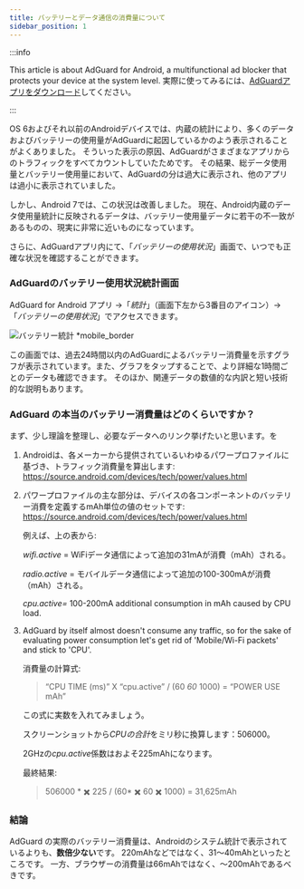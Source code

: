 ```yaml
---
title: バッテリーとデータ通信の消費量について
sidebar_position: 1
---
```


:::info

This article is about AdGuard for Android, a multifunctional ad blocker that protects your device at the system level. 実際に使ってみるには、[AdGuardアプリをダウンロード](https://agrd.io/download-kb-adblock)してください。

:::

OS 6およびそれ以前のAndroidデバイスでは、内蔵の統計により、多くのデータおよびバッテリーの使用量がAdGuardに起因しているかのよう表示されることがよくありました。 そういった表示の原因、AdGuardがさまざまなアプリからのトラフィックをすべてカウントしていたためです。 その結果、総データ使用量とバッテリー使用量において、AdGuardの分は過大に表示され、他のアプリは過小に表示されていました。

しかし、Android 7では、この状況は改善しました。 現在、Android内蔵のデータ使用量統計に反映されるデータは、バッテリー使用量データに若干の不一致があるものの、現実に非常に近いものになっています。

さらに、AdGuardアプリ内にて、「*バッテリーの使用状況*」画面で、いつでも正確な状況を確認することができます。

### AdGuardのバッテリー使用状況統計画面

AdGuard for Android アプリ →「*統計*」（画面下左から3番目のアイコン）→「*バッテリーの使用状況*」でアクセスできます。

![バッテリー統計 *mobile_border](https://cdn.adtidy.org/content/articles/battery/1.png)

この画面では、過去24時間以内のAdGuardによるバッテリー消費量を示すグラフが表示されています。また、グラフをタップすることで、より詳細な1時間ごとのデータも確認できます。 そのほか、関連データの数値的な内訳と短い技術的な説明もあります。

### AdGuard の本当のバッテリー消費量はどのくらいですか？

まず、少し理論を整理し、必要なデータへのリンク挙げたいと思います。を

1. Androidは、各メーカーから提供されているいわゆるパワープロファイルに基づき、トラフィック消費量を算出します: <https://source.android.com/devices/tech/power/values.html>

1. パワープロファイルの主な部分は、デバイスの各コンポーネントのバッテリー消費を定義するmAh単位の値のセットです: <https://source.android.com/devices/tech/power/values.html>

    例えば、上の表から:

    *wifi.active* = WiFiデータ通信によって追加の31mAが消費（mAh）される。

    *radio.active* = モバイルデータ通信によって追加の100-300mAが消費（mAh）される。

    *cpu.active=* 100-200mA additional consumption in mAh caused by CPU load.

1. AdGuard by itself almost doesn't consume any traffic, so for the sake of evaluating power consumption let's get rid of 'Mobile/Wi-Fi packets' and stick to 'CPU'.

    消費量の計算式:

    > “CPU TIME (ms)” X “cpu.active” / (60 *60* 1000) = “POWER USE mAh”

    この式に実数を入れてみましょう。

    スクリーンショットから*CPUの合計*をミリ秒に換算します：506000。

    2GHzの*cpu.active*係数はおよそ225mAhになります。

    最終結果:

    > 506000 * ✖️ 225 / (60* ✖️ 60 ✖️ 1000) = 31,625mAh

### 結論

AdGuard の実際のバッテリー消費量は、Androidのシステム統計で表示されているよりも、**数倍少ない**です。 220mAhなどではなく、31～40mAhといったところです。 一方、ブラウザーの消費量は66mAhではなく、〜200mAhであるべきです。
